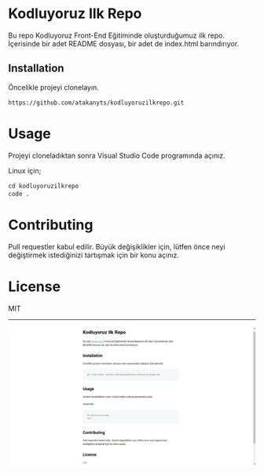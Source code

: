 # Kodluyoruz Ilk Repo

Bu repo Kodluyoruz Front-End Eğitiminde oluşturduğumuz ilk repo. İçerisinde bir adet README dosyası, bir adet de index.html barındırıyor.

## Installation

Öncelikle projeyi clonelayın. 

```
https://github.com/atakanyts/kodluyoruzilkrepo.git
```

# Usage

Projeyi cloneladıktan sonra Visual Studio Code programında açınız.

Linux için;

```
cd kodluyoruzilkrepo
code .
```

# Contributing

Pull requestler kabul edilir. Büyük değişiklikler için, lütfen önce neyi değiştirmek istediğinizi tartışmak için bir konu açınız.

# License

MIT

-----

![Örnek README Dosyası](https://raw.githubusercontent.com/Kodluyoruz/taskforce/main/git/odev1/figures/markdown.png)
